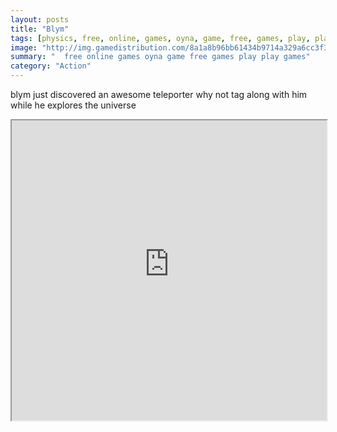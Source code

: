 ```yaml
---
layout: posts
title: "Blym"
tags: [physics, free, online, games, oyna, game, free, games, play, play, games]
image: "http://img.gamedistribution.com/8a1a8b96bb61434b9714a329a6cc3f33.jpg"
summary: "  free online games oyna game free games play play games"
category: "Action"
---
```


blym just discovered an awesome teleporter why not tag along with him while he explores the universe

<iframe width="100%" height="480px;" src="http://flash.gamedistribution.com?game=8a1a8b96bb61434b9714a329a6cc3f33"></iframe>
